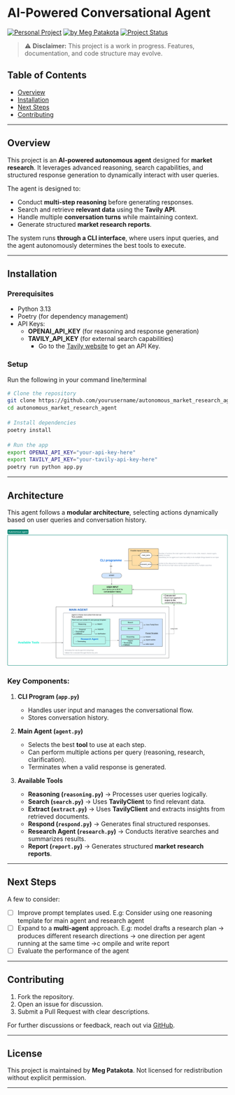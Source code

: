 # AI-Powered Conversational Agent

[![Personal Project](https://img.shields.io/badge/Project-Personal-green)](https://meg-patakota.github.io)
[![by Meg Patakota](https://img.shields.io/badge/by-Meg%20Patakota-blue)](https://meg-patakota.github.io)
[![Project Status](https://img.shields.io/badge/Status-In%20Development-orange)](https://github.com/yourusername/autonomous_market_research_agent)

> ⚠️ **Disclaimer:** This project is a work in progress. Features, documentation, and code structure may evolve.

## Table of Contents
- [Overview](#overview)
- [Installation](#installation)
- [Next Steps](#next-steps)
- [Contributing](#contributing)

---

## Overview


This project is an **AI-powered autonomous agent** designed for **market research**. It leverages advanced reasoning, search capabilities, and structured response generation to dynamically interact with user queries.

The agent is designed to:
- Conduct **multi-step reasoning** before generating responses.
- Search and retrieve **relevant data** using the **Tavily API**.
- Handle multiple **conversation turns** while maintaining context.
- Generate structured **market research reports**.

The system runs **through a CLI interface**, where users input queries, and the agent autonomously determines the best tools to execute.


---

## Installation

### Prerequisites
- Python 3.13
- Poetry (for dependency management)
- API Keys:
    - **OPENAI_API_KEY** (for reasoning and response generation)
    - **TAVILY_API_KEY** (for external search capabilities)
        - Go to the [Tavily website](https://docs.tavily.com/api-reference/introduction) to get an API Key.

### Setup
Run the following in your command line/terminal

```bash
# Clone the repository
git clone https://github.com/yourusername/autonomous_market_research_agent.git
cd autonomous_market_research_agent

# Install dependencies
poetry install

# Run the app
export OPENAI_API_KEY="your-api-key-here"
export TAVILY_API_KEY="your-tavily-api-key-here"
poetry run python app.py
```

---
## Architecture

This agent follows a **modular architecture**, selecting actions dynamically based on user queries and conversation history.

![Architecture](./images/ProcessDiagram.png)

### Key Components:
1. **CLI Program (`app.py`)**  
   - Handles user input and manages the conversational flow.
   - Stores conversation history.
   
2. **Main Agent (`agent.py`)**  
   - Selects the best **tool** to use at each step.
   - Can perform multiple actions per query (reasoning, research, clarification).
   - Terminates when a valid response is generated.

3. **Available Tools**  
   - **Reasoning (`reasoning.py`)** → Processes user queries logically.
   - **Search (`search.py`)** → Uses **TavilyClient** to find relevant data.
   - **Extract (`extract.py`)** → Uses **TavilyClient** and extracts insights from retrieved documents.
   - **Respond (`respond.py`)** → Generates final structured responses.
   - **Research Agent (`research.py`)** → Conducts iterative searches and summarizes results.
   - **Report (`report.py`)** → Generates structured **market research reports**.

---

## Next Steps
A few to consider:

- [ ] Improve prompt templates used. E.g: Consider using one reasoning template for main agent and research agent
- [ ] Expand to a **multi-agent** approach. E.g: model drafts a research plan → produces different research directions → one direction per agent running at the same time →c ompile and write report
- [ ] Evaluate the performance of the agent

---
## Contributing

1. Fork the repository.
2. Open an issue for discussion.
3. Submit a Pull Request with clear descriptions.

For further discussions or feedback, reach out via [GitHub](https://meg-patakota.github.io).

---

## License

This project is maintained by **Meg Patakota**. Not licensed for redistribution without explicit permission.

---
